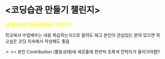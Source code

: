 # <코딩습관 만들기 챌린지>

__<span style="color:yellow">1주일에 한번 한줄 코딩해서 커밋하기!</span>__

학교에서 수업배우는 내용 복습하는식으로 올려도 돼고 본인이 관심있는 분야 있으면 하고싶은 코딩 지속해서 작성해도 좋음

<img width="14" alt="스크린샷 2022-03-13 오후 5 39 34" src="https://user-images.githubusercontent.com/92626903/158051851-aa8f362b-116d-41cf-8644-7d597176e1b4.png">   << 본인 Contribution (활동상태)에 세로줄에 한번씩 초록색 칸막이가 들어가야함!!

